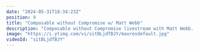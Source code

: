 ```yaml
---
date: "2024-05-31T18:34:23Z"
position: 9
title: "Composable without Compromise w/ Matt Webb"
description: "Composable without Compromise livestream with Matt Webb. \nIn these live streams we talk about composability. From architectures, to design approaches, to tech organization and governance. Anything MACH Alliance, DXC or headless composition related is a valid subject. Monolith to composable stories. How to deal with composability as a developer, or as a leader. \n\nA technology lead with over 20 years experience at global CTO  level for large digital agencies, delivering projects in the field of global enterprise CMS, eCommerce, data, composable/MACH  architectures, through to Internet of things, Augmented/Virtual reality, and Artificial Intelligence.  \nBIMA 100 Tech trailblazer 2021, MACH Alliance ambassador.\nhttps://twitter.com/webgeekwebb\n\n\nLivestream Host: Tim Benniks \nhttps://twitter.com/timbenniks\nhttps://www.linkedin.com/in/timbenniks/\n\nJoin us on Discord at https://uniform.to/discord\n\nFollow us on:\nFacebook: https://www.facebook.com/people/Uniform/\nTwitter: https://twitter.com/UniformDev \nLinkedIn: https://www.linkedin.com/company/uniformdev/\nInstagram: https://www.instagram.com/uniform.dev/"
image: "https://i.ytimg.com/vi/sitBLjdTBJY/maxresdefault.jpg"
videoId: "sitBLjdTBJY"
---
```



